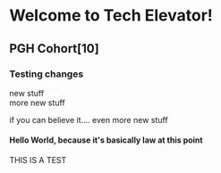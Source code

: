 # Welcome to Tech Elevator!
## PGH Cohort[10]

### Testing changes

new stuff  
more new stuff  



if you can believe it.... even more new stuff  


#### Hello World, because it's basically law at this point


THIS IS A TEST